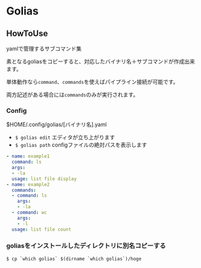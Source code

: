 # Golias

## HowToUse

yamlで管理するサブコマンド集

素となるgoliasをコピーすると、対応したバイナリ名＋サブコマンドが作成出来ます。

単体動作なら```command```、```commands```を使えばパイプライン接続が可能です。

両方記述がある場合には```commands```のみが実行されます。

### Config

$HOME/.config/golias/[バイナリ名].yaml

- ```$ golias edit``` エディタが立ち上がります
- ```$ golias path``` configファイルの絶対パスを表示します

```yaml
- name: example1
  command: ls
  args:
  - -la
  usage: list file display
- name: example2
  commands:
  - command: ls
    args:
    - -la
  - command: wc
    args:
    - -l
  usage: list file count
```

### goliasをインストールしたディレクトリに別名コピーする

```terminal
$ cp `which golias` $(dirname `which golias`)/hoge
```

